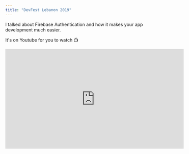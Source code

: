 ```yaml
---
title: "DevFest Lebanon 2019"
---
```


I talked about Firebase Authentication and how it makes your app development much easier.

It's on Youtube for you to watch 📺

<iframe width="560" height="315" src="https://www.youtube.com/embed/wGCIGZdcNNA" frameborder="0" allow="accelerometer; autoplay; encrypted-media; gyroscope; picture-in-picture" allowfullscreen></iframe>


